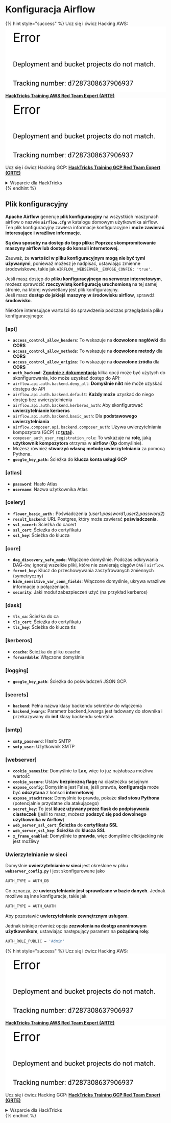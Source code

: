 # Konfiguracja Airflow

{% hint style="success" %}
Ucz się i ćwicz Hacking AWS:<img src="../../.gitbook/assets/image (1) (1).png" alt="" data-size="line">[**HackTricks Training AWS Red Team Expert (ARTE)**](https://training.hacktricks.xyz/courses/arte)<img src="../../.gitbook/assets/image (1) (1).png" alt="" data-size="line">\
Ucz się i ćwicz Hacking GCP: <img src="../../.gitbook/assets/image (2).png" alt="" data-size="line">[**HackTricks Training GCP Red Team Expert (GRTE)**<img src="../../.gitbook/assets/image (2).png" alt="" data-size="line">](https://training.hacktricks.xyz/courses/grte)

<details>

<summary>Wsparcie dla HackTricks</summary>

* Sprawdź [**plany subskrypcyjne**](https://github.com/sponsors/carlospolop)!
* **Dołącz do** 💬 [**grupy Discord**](https://discord.gg/hRep4RUj7f) lub [**grupy telegram**](https://t.me/peass) lub **śledź** nas na **Twitterze** 🐦 [**@hacktricks\_live**](https://twitter.com/hacktricks\_live)**.**
* **Podziel się trikami hackingowymi, przesyłając PR-y do** [**HackTricks**](https://github.com/carlospolop/hacktricks) i [**HackTricks Cloud**](https://github.com/carlospolop/hacktricks-cloud) repozytoriów github.

</details>
{% endhint %}

## Plik konfiguracyjny

**Apache Airflow** generuje **plik konfiguracyjny** na wszystkich maszynach airflow o nazwie **`airflow.cfg`** w katalogu domowym użytkownika airflow. Ten plik konfiguracyjny zawiera informacje konfiguracyjne i **może zawierać interesujące i wrażliwe informacje.**

**Są dwa sposoby na dostęp do tego pliku: Poprzez skompromitowanie maszyny airflow lub dostęp do konsoli internetowej.**

Zauważ, że **wartości w pliku konfiguracyjnym** **mogą nie być tymi używanymi**, ponieważ możesz je nadpisać, ustawiając zmienne środowiskowe, takie jak `AIRFLOW__WEBSERVER__EXPOSE_CONFIG: 'true'`.

Jeśli masz dostęp do **pliku konfiguracyjnego na serwerze internetowym**, możesz sprawdzić **rzeczywistą konfigurację uruchomioną** na tej samej stronie, na której wyświetlany jest plik konfiguracyjny.\
Jeśli masz **dostęp do jakiejś maszyny w środowisku airflow**, sprawdź **środowisko**.

Niektóre interesujące wartości do sprawdzenia podczas przeglądania pliku konfiguracyjnego:

### \[api]

* **`access_control_allow_headers`**: To wskazuje na **dozwolone** **nagłówki** dla **CORS**
* **`access_control_allow_methods`**: To wskazuje na **dozwolone metody** dla **CORS**
* **`access_control_allow_origins`**: To wskazuje na **dozwolone źródła** dla **CORS**
* **`auth_backend`**: [**Zgodnie z dokumentacją**](https://airflow.apache.org/docs/apache-airflow/stable/security/api.html) kilka opcji może być użytych do skonfigurowania, kto może uzyskać dostęp do API:
* `airflow.api.auth.backend.deny_all`: **Domyślnie nikt** nie może uzyskać dostępu do API
* `airflow.api.auth.backend.default`: **Każdy może** uzyskać do niego dostęp bez uwierzytelnienia
* `airflow.api.auth.backend.kerberos_auth`: Aby skonfigurować **uwierzytelnianie kerberos**
* `airflow.api.auth.backend.basic_auth`: Dla **podstawowego uwierzytelniania**
* `airflow.composer.api.backend.composer_auth`: Używa uwierzytelniania kompozytora (GCP) (z [**tutaj**](https://cloud.google.com/composer/docs/access-airflow-api)).
* `composer_auth_user_registration_role`: To wskazuje na **rolę**, jaką **użytkownik kompozytora** otrzyma w **airflow** (**Op** domyślnie).
* Możesz również **stworzyć własną metodę uwierzytelniania** za pomocą Pythona.
* **`google_key_path`:** Ścieżka do **klucza konta usługi GCP**

### **\[atlas]**

* **`password`**: Hasło Atlas
* **`username`**: Nazwa użytkownika Atlas

### \[celery]

* **`flower_basic_auth`** : Poświadczenia (_user1:password1,user2:password2_)
* **`result_backend`**: URL Postgres, który może zawierać **poświadczenia**.
* **`ssl_cacert`**: Ścieżka do cacert
* **`ssl_cert`**: Ścieżka do certyfikatu
* **`ssl_key`**: Ścieżka do klucza

### \[core]

* **`dag_discovery_safe_mode`**: Włączone domyślnie. Podczas odkrywania DAG-ów, ignoruj wszelkie pliki, które nie zawierają ciągów `DAG` i `airflow`.
* **`fernet_key`**: Klucz do przechowywania zaszyfrowanych zmiennych (symetryczny)
* **`hide_sensitive_var_conn_fields`**: Włączone domyślnie, ukrywa wrażliwe informacje o połączeniach.
* **`security`**: Jaki moduł zabezpieczeń użyć (na przykład kerberos)

### \[dask]

* **`tls_ca`**: Ścieżka do ca
* **`tls_cert`**: Ścieżka do certyfikatu
* **`tls_key`**: Ścieżka do klucza tls

### \[kerberos]

* **`ccache`**: Ścieżka do pliku ccache
* **`forwardable`**: Włączone domyślnie

### \[logging]

* **`google_key_path`**: Ścieżka do poświadczeń JSON GCP.

### \[secrets]

* **`backend`**: Pełna nazwa klasy backendu sekretów do włączenia
* **`backend_kwargs`**: Parametr backend\_kwargs jest ładowany do słownika i przekazywany do **init** klasy backendu sekretów.

### \[smtp]

* **`smtp_password`**: Hasło SMTP
* **`smtp_user`**: Użytkownik SMTP

### \[webserver]

* **`cookie_samesite`**: Domyślnie to **Lax**, więc to już najsłabsza możliwa wartość
* **`cookie_secure`**: Ustaw **bezpieczną flagę** na ciasteczku sesyjnym
* **`expose_config`**: Domyślnie jest False, jeśli prawda, **konfiguracja** może być **odczytana** z konsoli **internetowej**
* **`expose_stacktrace`**: Domyślnie to prawda, pokaże **ślad stosu Pythona** (potencjalnie przydatne dla atakującego)
* **`secret_key`**: To jest **klucz używany przez flask do podpisywania ciasteczek** (jeśli to masz, możesz **podszyć się pod dowolnego użytkownika w Airflow**)
* **`web_server_ssl_cert`**: **Ścieżka** do **certyfikatu SSL**
* **`web_server_ssl_key`**: **Ścieżka** do **klucza SSL**
* **`x_frame_enabled`**: Domyślnie to **prawda**, więc domyślnie clickjacking nie jest możliwy

### Uwierzytelnianie w sieci

Domyślnie **uwierzytelnianie w sieci** jest określone w pliku **`webserver_config.py`** i jest skonfigurowane jako
```bash
AUTH_TYPE = AUTH_DB
```
Co oznacza, że **uwierzytelnianie jest sprawdzane w bazie danych**. Jednak możliwe są inne konfiguracje, takie jak
```bash
AUTH_TYPE = AUTH_OAUTH
```
Aby pozostawić **uwierzytelnianie zewnętrznym usługom**.

Jednak istnieje również opcja **zezwolenia na dostęp anonimowym użytkownikom**, ustawiając następujący parametr na **pożądaną rolę**:
```bash
AUTH_ROLE_PUBLIC = 'Admin'
```
{% hint style="success" %}
Ucz się i ćwicz Hacking AWS:<img src="../../.gitbook/assets/image (1) (1).png" alt="" data-size="line">[**HackTricks Training AWS Red Team Expert (ARTE)**](https://training.hacktricks.xyz/courses/arte)<img src="../../.gitbook/assets/image (1) (1).png" alt="" data-size="line">\
Ucz się i ćwicz Hacking GCP: <img src="../../.gitbook/assets/image (2).png" alt="" data-size="line">[**HackTricks Training GCP Red Team Expert (GRTE)**<img src="../../.gitbook/assets/image (2).png" alt="" data-size="line">](https://training.hacktricks.xyz/courses/grte)

<details>

<summary>Wsparcie dla HackTricks</summary>

* Sprawdź [**plany subskrypcyjne**](https://github.com/sponsors/carlospolop)!
* **Dołącz do** 💬 [**grupy Discord**](https://discord.gg/hRep4RUj7f) lub [**grupy telegramowej**](https://t.me/peass) lub **śledź** nas na **Twitterze** 🐦 [**@hacktricks\_live**](https://twitter.com/hacktricks\_live)**.**
* **Dziel się trikami hackingowymi, przesyłając PR-y do** [**HackTricks**](https://github.com/carlospolop/hacktricks) i [**HackTricks Cloud**](https://github.com/carlospolop/hacktricks-cloud) repozytoriów na githubie.

</details>
{% endhint %}
